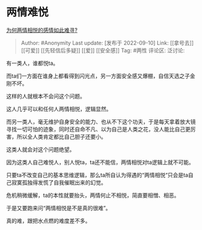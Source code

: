 # 两情难悦
[为何两情相悦的感情如此难寻?](https://www.zhihu.com/question/502139788/answer/2667261940)

> Author: #Anonymity
> Last update: [发布于 2022-09-10]
> Link: [[拿号去]] [[可爱]] [[先轻信后多疑]] [[爱]] [[安全感]]
> Tag: #两性
> 评论区:
> 泛讨论:

有一类人，谁都悦ta。

而ta们一方面在谁身上都看得到闪光点，另一方面安全感又爆棚，自信天选之子金刚不坏。

这样的人就根本不会问这个问题。

这人几乎可以和任何人两情相悦，逻辑显然。

而另一类人，毫无维护自身安全的能力、也从不下这个功夫，于是每天拿着放大镜寻找一切可怕的迹象，同时还自命不凡、以为自己是人类之花，没人能比自己更厉害，所以全人类肯定都比自己胆子还要小。

这类人就会对这个问题绝望。

因为这类人自己难悦人，别人悦ta，ta还不能信，两情相悦对ta逻辑上就不可能。

只要ta不改变自己的基本思维逻辑，那么ta所自认为得遇的“两情相悦“只会是ta自己寂寞孤独得发慌了自我催眠出来的幻觉。

危机稍微缓解，ta的本性就要抬头，两情何止不相悦，简直要相憎、相恶。

于是又要跑来问“两情相悦是不是真的很难”。

真的难，跟把水点燃的难度差不多。
